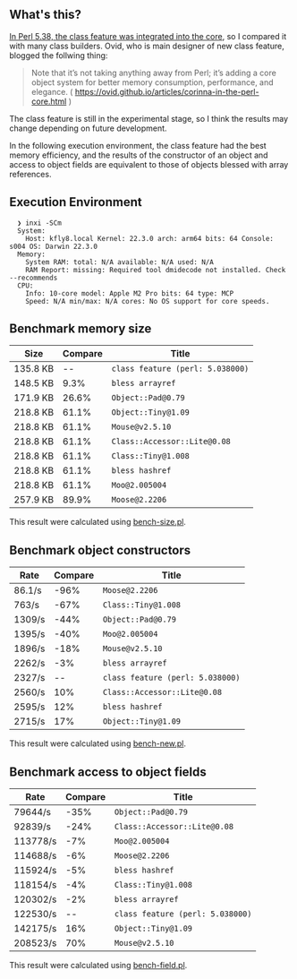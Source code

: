 
## What's this?

[In Perl 5.38, the class feature was integrated into the core](https://metacpan.org/release/RJBS/perl-5.38.0/view/pod/perldelta.pod), so I compared it with many class builders. Ovid, who is main designer of new class feature, blogged the follwing thing:
> Note that it’s not taking anything away from Perl; it’s adding a core object system for better memory consumption, performance, and elegance.
> ( https://ovid.github.io/articles/corinna-in-the-perl-core.html )

The class feature is still in the experimental stage, so I think the results may change depending on future development. 

In the following execution environment, the class feature had the best memory efficiency, and the results of the constructor of an object and access to object fields are equivalent to those of objects blessed with array references.


## Execution Environment

```shell
  ❯ inxi -SCm
  System:
    Host: kfly8.local Kernel: 22.3.0 arch: arm64 bits: 64 Console: s004 OS: Darwin 22.3.0
  Memory:
    System RAM: total: N/A available: N/A used: N/A
    RAM Report: missing: Required tool dmidecode not installed. Check --recommends
  CPU:
    Info: 10-core model: Apple M2 Pro bits: 64 type: MCP
    Speed: N/A min/max: N/A cores: No OS support for core speeds.
```

## Benchmark memory size

| Size     | Compare | Title                        |
|----------|---------|------------------------------|
| 135.8 KB | --      | `class feature (perl: 5.038000)` |
| 148.5 KB | 9.3%    | `bless arrayref`               |
| 171.9 KB | 26.6%   | `Object::Pad@0.79`             |
| 218.8 KB | 61.1%   | `Object::Tiny@1.09`            |
| 218.8 KB | 61.1%   | `Mouse@v2.5.10`                |
| 218.8 KB | 61.1%   | `Class::Accessor::Lite@0.08`   |
| 218.8 KB | 61.1%   | `Class::Tiny@1.008`            |
| 218.8 KB | 61.1%   | `bless hashref`                |
| 218.8 KB | 61.1%   | `Moo@2.005004`                 |
| 257.9 KB | 89.9%   | `Moose@2.2206`                 |

This result were calculated using [bench-size.pl](https://github.com/kfly8/bench-perl-class-builder/blob/main/bench-size.pl).

## Benchmark object constructors

| Rate   | Compare | Title                          |
| ---    | ---     | ---                            |
| 86.1/s | -96%    | `Moose@2.2206`                   |
| 763/s  | -67%    | `Class::Tiny@1.008`              |
| 1309/s | -44%    | `Object::Pad@0.79`               |
| 1395/s | -40%    | `Moo@2.005004`                   |
| 1896/s | -18%    | `Mouse@v2.5.10`                  |
| 2262/s | -3%     | `bless arrayref`                 |
| 2327/s | --      | `class feature (perl: 5.038000)` |
| 2560/s | 10%     | `Class::Accessor::Lite@0.08`     |
| 2595/s | 12%     | `bless hashref`                  |
| 2715/s | 17%     | `Object::Tiny@1.09`              |

This result were calculated using [bench-new.pl](https://github.com/kfly8/bench-perl-class-builder/blob/main/bench-new.pl).

## Benchmark access to object fields

| Rate     | Compare | Title                          |
| ---      | ---     | ---                            |
| 79644/s  | -35%    | `Object::Pad@0.79`               |
| 92839/s  | -24%    | `Class::Accessor::Lite@0.08`     |
| 113778/s | -7%     | `Moo@2.005004`                   |
| 114688/s | -6%     | `Moose@2.2206`                   |
| 115924/s | -5%     | `bless hashref`                  |
| 118154/s | -4%     | `Class::Tiny@1.008`              |
| 120302/s | -2%     | `bless arrayref`                 |
| 122530/s | --      | `class feature (perl: 5.038000)` |
| 142175/s | 16%     | `Object::Tiny@1.09`              |
| 208523/s | 70%     | `Mouse@v2.5.10`                  |


This result were calculated using [bench-field.pl](https://github.com/kfly8/bench-perl-class-builder/blob/main/bench-field.pl).
